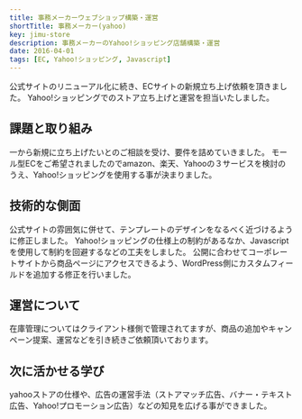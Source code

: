 ```yaml
---
title: 事務メーカーウェブショップ構築・運営
shortTitle: 事務メーカー(yahoo)
key: jimu-store
description: 事務メーカーのYahoo!ショッピング店舗構築・運営
date: 2016-04-01
tags: [EC, Yahoo!ショッピング, Javascript]
---
```


公式サイトのリニューアル化に続き、ECサイトの新規立ち上げ依頼を頂きました。
Yahoo!ショッピングでのストア立ち上げと運営を担当いたしました。

## 課題と取り組み

一から新規に立ち上げたいとのご相談を受け、要件を詰めていきました。
モール型ECをご希望されましたのでamazon、楽天、Yahooの３サービスを検討のうえ、Yahoo!ショッピングを使用する事が決まりました。　

## 技術的な側面

公式サイトの雰囲気に併せて、テンプレートのデザインをなるべく近づけるように修正しました。
Yahoo!ショッピングの仕様上の制約があるなか、Javascriptを使用して制約を回避するなどの工夫をしました。
公開に合わせてコーポレートサイトから商品ページにアクセスできるよう、WordPress側にカスタムフィールドを追加する修正を行いました。

## 運営について

在庫管理についてはクライアント様側で管理されてますが、商品の追加やキャンペーン提案、運営などを引き続きご依頼頂いております。

## 次に活かせる学び

yahooストアの仕様や、広告の運営手法（ストアマッチ広告、バナー・テキスト広告、Yahoo!プロモーション広告）などの知見を広げる事ができました。
